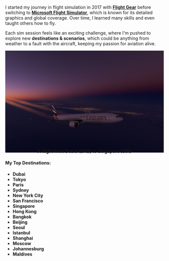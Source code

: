 
I started my journey in  flight simulation in 2017 with [**Flight Gear**](https://www.flightgear.org/) before switching to [**Microsoft Flight Simulator**](https://www.flightsimulator.com/), which is known for its detailed graphics and global coverage. Over time, I learned many skills and even taught others how to fly. 

Each sim session feels like an exciting challenge, where I'm pushed to explore new **destinations & scenarios**, which could be anything from weather to a fault with the aircraft, keeping my passion for aviation alive.

![A flight from Dubai (DXB) to Singapore (SIN)](https://raw.githubusercontent.com/ayeshkadike/ayeshkadike.github.io/refs/heads/main/content/Random%20Notes/pictures/flightsim.png)

<p style="text-align: center; font-weight: 900; margin-top: -30px;">
  <b> A flight from Dubai (DXB) to Singapore (SIN) </b>
</p>

#### My Top Destinations:
- **Dubai**
- **Tokyo**
- **Paris**
- **Sydney**
- **New York City**
- **San Francisco**
- **Singapore**
- **Hong Kong**
- **Bangkok**
- **Beijing**
- **Seoul**
- **Istanbul**
- **Shanghai**
- **Moscow**
- **Johannesburg**
- **Maldives**


